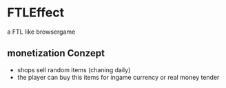 # FTLEffect
a FTL like browsergame

## monetization Conzept
- shops sell random items (chaning daily)
- the player can buy this items for ingame currency or real money tender
